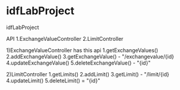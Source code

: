 # idfLabProject
idfLabProject

API 
  1.ExchangeValueController
  2.LimitController
  
  1)ExchangeValueController has this api
      1.getExchangeValues()
      2.addExchangeValue()
      3.getExchangeValue() - "/exchangevalue/{id}
      4.updateExchangeValue()
      5.deleteExchangeValue() - "{id}"
  
  2)LimitController
    1.getLimits()
    2.addLimit()
    3.getLimit() - "/limit/{id}
    4.updateLimit()
    5.deleteLimit() = "{id}"
